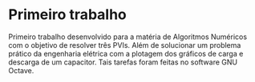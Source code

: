 # Primeiro trabalho

Primeiro trabalho desenvolvido para a matéria de Algoritmos Numéricos com o objetivo de resolver três PVIs. Além de solucionar um problema prático da engenharia elétrica com a plotagem dos gráficos de carga e descarga de um capacitor. Tais tarefas foram feitas no software GNU Octave.
